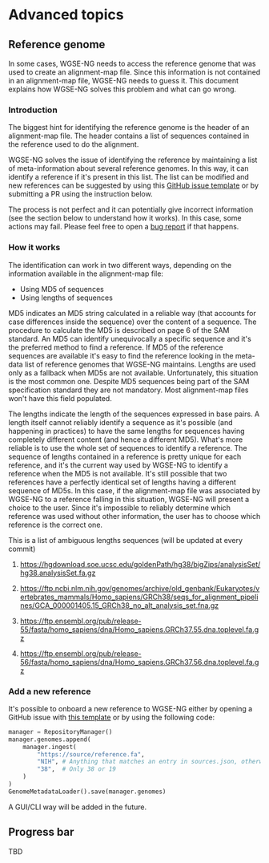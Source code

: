 # Advanced topics

## Reference genome

In some cases, WGSE-NG needs to access the reference genome that was used to create an alignment-map file. Since this information is not contained in an alignment-map file, WGSE-NG needs to guess it. This document explains how WGSE-NG solves this problem and what can go wrong.

### Introduction
The biggest hint for identifying the reference genome is the header of an alignment-map file. The header contains a list of sequences contained in the reference used to do the alignment.

WGSE-NG solves the issue of identifying the reference by maintaining a list of meta-information about several reference genomes. In this way, it can identify a reference if it's present in this list. The list can be modified and new references can be suggested by using this [GitHub issue template](https://github.com/WGSE-NG/WGSE-NG/issues/new?assignees=chaplin89&labels=reference&projects=&template=add-a-new-reference.md&title=%5BReference%5D+Please+add+a+new+reference) or by submitting a PR using the instruction below.

The process is not perfect and it can potentially give incorrect information (see the section below to understand how it works). In this case, some actions may fail. Please feel free to open a [bug report](https://github.com/WGSE-NG/WGSE-NG/issues/new?assignees=&labels=&projects=&template=bug_report.md&title=) if that happens.

### How it works

The identification can work in two different ways, depending on the information available in the alignment-map file: 

- Using MD5 of sequences 
- Using lengths of sequences

MD5 indicates an MD5 string calculated in a reliable way (that accounts for case differences inside the sequence) over the content of a sequence. The procedure to calculate the MD5 is described on page 6 of the SAM standard. An MD5 can identify unequivocally a specific sequence and it's the preferred method to find a reference. If MD5 of the reference sequences are available it's easy to find the reference looking in the meta-data list of reference genomes that WGSE-NG maintains. Lengths are used only as a fallback when MD5s are not available. Unfortunately, this situation is the most common one. Despite MD5 sequences being part of the SAM specification standard they are not mandatory. Most alignment-map files won't have this field populated.

The lengths indicate the length of the sequences expressed in base pairs. A length itself cannot reliably identify a sequence as it's possible (and happening in practices) to have the same lengths for sequences having completely different content (and hence a different MD5). What's more reliable is to use the whole set of sequences to identify a reference. The sequence of lengths contained in a reference is pretty unique for each reference, and it's the current way used by WGSE-NG to identify a reference when the MD5 is not available. It's still possible that two references have a perfectly identical set of lengths having a different sequence of MD5s. In this case, if the alignment-map file was associated by WGSE-NG to a reference falling in this situation, WGSE-NG will present a choice to the user. Since it's impossible to reliably determine which reference was used without other information, the user has to choose which reference is the correct one.

This is a list of ambiguous lengths sequences (will be updated at  every commit)

1. https://hgdownload.soe.ucsc.edu/goldenPath/hg38/bigZips/analysisSet/hg38.analysisSet.fa.gz
1. https://ftp.ncbi.nlm.nih.gov/genomes/archive/old_genbank/Eukaryotes/vertebrates_mammals/Homo_sapiens/GRCh38/seqs_for_alignment_pipelines/GCA_000001405.15_GRCh38_no_alt_analysis_set.fna.gz


1. https://ftp.ensembl.org/pub/release-55/fasta/homo_sapiens/dna/Homo_sapiens.GRCh37.55.dna.toplevel.fa.gz
2. https://ftp.ensembl.org/pub/release-56/fasta/homo_sapiens/dna/Homo_sapiens.GRCh37.56.dna.toplevel.fa.gz

### Add a new reference

It's possible to onboard a new reference to WGSE-NG either by opening a GitHub issue with [this template](https://github.com/WGSE-NG/WGSE-NG/issues/new?assignees=chaplin89&labels=reference&projects=&template=add-a-new-reference.md&title=%5BReference%5D+Please+add+a+new+reference) or by using the following code:

```python
manager = RepositoryManager()
manager.genomes.append(
    manager.ingest(
        "https://source/reference.fa",
        "NIH", # Anything that matches an entry in sources.json, otherwise add an entry there
        "38",  # Only 38 or 19
    )
)
GenomeMetadataLoader().save(manager.genomes)
```

A GUI/CLI way will be added in the future.


## Progress bar

TBD